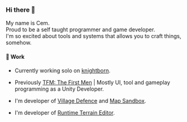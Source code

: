 ### Hi there 👋

My name is Cem.  
Proud to be a self taught programmer and game developer.  
I'm so excited about tools and systems that allows you to craft things, somehow.  

#### 🔭 Work 

* Currently working solo on [knightborn](https://store.steampowered.com/app/2748030/Knightborn/).
* Previously [TFM: The First Men](https://store.steampowered.com/app/700820/TFM_The_First_Men/) | Mostly UI, tool and gameplay programming as a Unity Developer.
* I'm developer of [Village Defence](https://cemuka.github.io/pinuscraft/village-defence.html) and [Map Sandbox](https://cemuka.itch.io/map-sandbox).

* I'm developer of [Runtime Terrain Editor](https://assetstore.unity.com/packages/tools/terrain/runtime-terrain-editor-222184).
